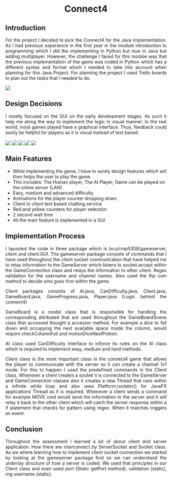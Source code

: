 <h1 align="center">Connect4</h1>

<h2>Introduction</h2>

<p align="justify">
For the project I decided to pick the Connect4 for the Java implementation. As I had previous experience in the first year in the module introduction to programming which I did the implementing in Python but now in Java but adding multiplayer.
However, the challenge I faced for this module was that the previous implementation of the game was coded in Python which has a different syntax and format which I needed to take into account when planning for this Java Project.
For planning the project I used Trello boards to plan out the tasks that I needed to do.
</p>

<img src="https://user-images.githubusercontent.com/21040418/44987511-5bc2ca80-af7f-11e8-938a-8c88f661efee.PNG" align="center" />

<h2>Design Decisions</h2>

<p align="justify">
I mostly focused on the GUI on the early development stages. As such it help me along the way to implement the logic in visual manner.
In the real world, most games played have a graphical interface. Thus, feedback could easily be helpful for players as it is visual instead of text based.
</p>

<img src="https://user-images.githubusercontent.com/21040418/44987550-76953f00-af7f-11e8-9863-98dd213e8209.PNG" align="center" />

<img src="https://user-images.githubusercontent.com/21040418/44987589-9cbadf00-af7f-11e8-9061-7b2803b98ac5.PNG" align="center" />

<img src="https://user-images.githubusercontent.com/21040418/44987629-bd833480-af7f-11e8-9ab3-a846e26927b7.PNG" align="center" />

<img src="https://user-images.githubusercontent.com/21040418/44987655-d7247c00-af7f-11e8-847f-c030c2c768a1.PNG" align="center" />

<img src="https://user-images.githubusercontent.com/21040418/44987726-118e1900-af80-11e8-9c34-8f791ae32e41.PNG" align="center" />

<h2>Main Features</h2>

<ul>
  <li>While implementing the game, I have to surely design features which will then helps the user to play the game.</li>  
  <li>This includes: The Human player, The AI Player, Game can be played on the online server (LAN).</li>
  <li>Easy, medium and advanced difficulty</li>
  <li>Animations for the player counter dropping down</li>
  <li>Client to client text based chatting service</li>
  <li>Red and yellow counters for player selection</li>
  <li>2 second wait time </li>
  <li>All the main feature is implemented in a GUI</li>
</ul>

<h2>Implementation Process</h2>

<p align="justify">
I layouted the code in three package which is bcu/cmp5308/gameserver, client and client.GUI. The gameserver package consists of commands that I have used throughout the client socket communication that have helped me to relay information to the GameServer which listens to socket.accept within the GameConnection class and relays the information to other client. Regex validation for the username and channel names. Also used the flip coin method to decide who goes first within the game.
</p>

<p align="justify">
Client packages consists of AI.java, CanDifficulty.java, Client.java, GameBoard.java, GameProgress.java, Player.java (Logic behind the connect4)
</p>

<p align="justify">
GameBoard is a model class that is responsible for handling the corresponding attributed that are used throughout the GameBoardScene class that accessed thought a accessor method. For example a dice to fall down and occupying the next available space inside the column, would require checkColumnFull and motionDiceNextPoition.
</p>

<p align="justify">
AI class used CanDifficulty interface to inforce its rules on the AI class which is required to implement easy, medium and hard methods.
</p>

<p align="justify">
Client class is the most important class in the connect4 game that allows the player to communicate with the server so it can create a channel 1v1 mode. For this to happen I used the predefined commands in the Client class. Whenever a client creates a socket it is connected to the GameServer and GameConnection classes also it creates a new Thread that runs within a infinite while loop and also uses Platform.runlater() for JavaFX applications Thread as it is required. Whenever a client sends a command for example MOVE cmd would send the information to the server and it will relay it back to the other client which will catch the server response within a if statement that checks for pattern using regex. When it matches triggers an event.
</p>

<h2>Conclusion</h2>

<p align="justify">
Throughout the assessment I learned a lot of about client and server application. How there are interconnect by ServerSocket and Socket class. As we where learning how to implement client socket connection we started by looking at the gameserver package first so we can understand the underlay structure of how a server is coded. We used that principles in our Client class and even used port (Static getPort method), validation (static), rng username (static).
</p>

